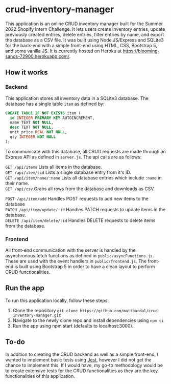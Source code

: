 # crud-inventory-manager
This application is an online CRUD inventory manager built for the Summer 2022 Shopify Intern Challenge. It lets users create inventory entries, update previously created entries, delete entries, filter entries by name, and export the database as a CSV file. It was built using Node.JS/Express and SQLite3 for the back-end with a simple front-end using HTML, CSS, Bootstrap 5, and some vanilla JS. It is currently hosted on Heroku at https://blooming-sands-72900.herokuapp.com/.

## How it works
### Backend
This application stores all inventory data in a SQLite3 database. The database has a single table `item` as defined by:

```sql
CREATE TABLE IF NOT EXISTS item (
  id INTEGER PRIMARY KEY AUTOINCREMENT,
  name TEXT NOT NULL,
  desc TEXT NOT NULL,
  unit_price REAL NOT NULL,
  qty INTEGER NOT NULL
);
```

To communicate with this database, all CRUD requests are made through an Express API as defined in `server.js`. The api calls are as follows:

`GET /api/items` Lists all items in the database.<br />
`GET /api/item/:id` Lists a single database entry from it's ID.<br />
`GET /api/item/name/:name` Lists all database entries which include `:name` in their name.<br />
`GET /api/csv` Grabs all rows from the database and downloads as CSV.<br />

`POST /api/item/add` Handles POST requests to add new items to the database<br />
`PATCH /api/item/update/:id` Handles PATCH requests to update items in the database.<br />
`DELETE /api/item/delete/:id` Handles DELETE requests to delete items from the database.<br />

### Frontend
All front-end communication with the server is handled by the asynchronous fetch functions as defined in `public/asyncFunctions.js`. These are used with the event handlers in `public/frontend.js`. The front-end is built using Bootstrap 5 in order to have a clean layout to perform CRUD functionalities. 

## Run the app
To run this application locally, follow these steps:

1) Clone the repository `git clone https://github.com/mattbardal/crud-inventory-manager.git`
2) Navigate to the newly clone repo and install dependencies using `npm ci`
3) Run the app using npm start (defaults to localhost:3000).

## To-do
In addition to creating the CRUD backend as well as a simple front-end, I wanted to implement basic tests using [Jest](https://jestjs.io/), however I did not get the chance to implement this. If I would have, my go-to methodology would be to create extensive tests for the CRUD functionalities as they are the key functionalities of this application. 
